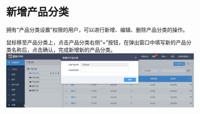 # 新增产品分类

拥有“产品分类设置”权限的用户，可以进行新增、编辑、删除产品分类的操作。

鼠标移至产品分类上，点击产品分类右侧“+”按钮，在弹出窗口中填写新的产品分类名称后，点击确认，完成新增新的产品分类。![](/assets/62)

